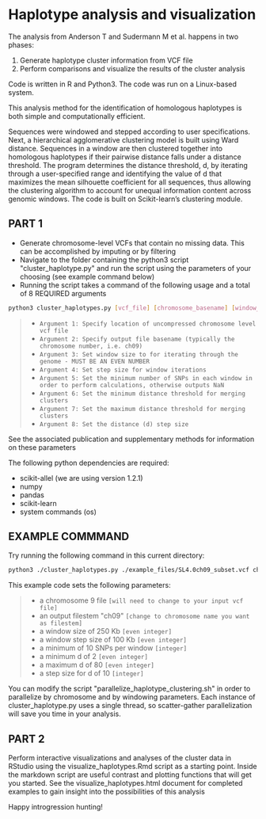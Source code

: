 # Haplotype analysis and visualization 

The analysis from Anderson T and Sudermann M et al. happens in two phases:

1) Generate haplotype cluster information from VCF file
2) Perform comparisons and visualize the results of the cluster analysis

Code is written in R and Python3. The code was run on a Linux-based system.

This analysis method for the identification of homologous haplotypes is both simple and computationally efficient. 

Sequences were windowed and stepped according to user specifications. Next, a hierarchical agglomerative clustering model is built using Ward distance. Sequences in a window are then clustered together into homologous haplotypes if their pairwise distance falls under a distance threshold. The program determines the distance threshold, d, by iterating through a user-specified range and identifying the value of d that maximizes the mean silhouette coefficient for all sequences, thus allowing the clustering algorithm to account for unequal information content across genomic windows. The code is built on Scikit-learn’s clustering module.

## PART 1
- Generate chromosome-level VCFs that contain no missing data. This can be accomplished by imputing or by filtering
- Navigate to the folder containing the python3 script "cluster_haplotype.py" and run the script using the parameters of your choosing (see example command below)
- Running the script takes a command of the following usage and a total of 8 REQUIRED arguments
```bash
python3 cluster_haplotypes.py [vcf_file] [chromosome_basename] [window_size] [window_step_size] [min_snps_cutoff] [min d] [max d] [step d]
```
> -  `Argument 1: Specify location of uncompressed chromosome level vcf file`
> -  `Argument 2: Specify output file basename (typically the chromosome number, i.e. ch09)`  
> -  `Argument 3: Set window size to for iterating through the genome - MUST BE AN EVEN NUMBER`  
> -  `Argument 4: Set step size for window iterations`  
> -  `Argument 5: Set the minimum number of SNPs in each window in order to perform calculations, otherwise outputs NaN`  
> -  `Argument 6: Set the minimum distance threshold for merging clusters`  
> -  `Argument 7: Set the maximum distance threshold for merging clusters`  
> -  `Argument 8: Set the distance (d) step size`

See the associated publication and supplementary methods for information on these parameters

The following python dependencies are required:
- scikit-allel (we are using version 1.2.1)
- numpy
- pandas
- scikit-learn
- system commands (os)

## EXAMPLE COMMMAND 
Try running the following command in this current directory:
```bash
python3 ./cluster_haplotypes.py ./example_files/SL4.0ch09_subset.vcf ch09 250000 100000 10 2 80 10
```
This example code sets the following parameters:  
> - a chromosome 9 file `[will need to change to your input vcf file]`  
> - an output filestem "ch09" `[change to chromosome name you want as filestem]`
> -  a window size of 250 Kb `[even integer]`  
> -  a window step size of 100 Kb `[even integer]`  
> - a minimum of 10 SNPs per window `[integer]`  
> - a minimum d of 2 `[even integer]`  
> - a maximum d of 80 `[even integer]`  
> - a step size for d of 10 `[integer]`

You can modify the script "parallelize_haplotype_clustering.sh" in order to parallelize by chromosome and by windowing parameters.
Each instance of cluster_haplotype.py uses a single thread, so scatter-gather parallelization will save you time in your analysis.

## PART 2
Perform interactive visualizations and analyses of the cluster data in RStudio using the visualize_haplotypes.Rmd script as a starting point.
Inside the markdown script are useful contrast and plotting functions that will get you started.
See the visualize_haplotypes.html document for completed examples to gain insight into the possibilities of this analysis

Happy introgression hunting!
